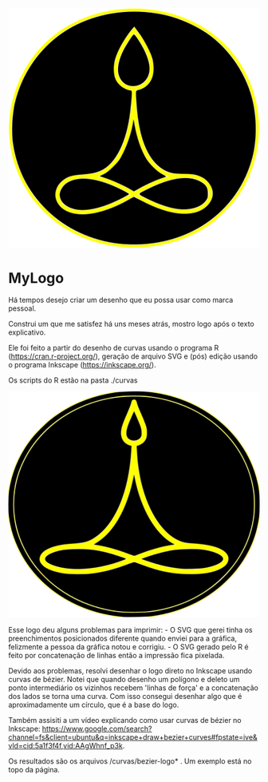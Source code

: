 ![](./curvas/bezier-logo-contornos.png)


# MyLogo

Há tempos desejo criar um desenho que eu possa usar como marca pessoal.

Construi um que me satisfez há uns meses atrás, mostro logo após o texto explicativo.

Ele foi feito a partir do desenho de curvas usando o programa R (https://cran.r-project.org/), geração de arquivo SVG e (pós) edição usando o programa Inkscape (https://inkscape.org/).

Os scripts do R estão na pasta ./curvas

![](./curvas/Medita15.png)

Esse logo deu alguns problemas para imprimir: 
	- O SVG que gerei tinha os preenchimentos posicionados diferente quando enviei para a gráfica, felizmente a pessoa da gráfica notou e corrigiu.
	- O SVG gerado pelo R é feito por concatenação de linhas então a impressão fica pixelada. 
	
Devido aos problemas, resolvi desenhar o logo direto no Inkscape usando curvas de bézier. Notei que quando desenho um polígono e deleto um ponto intermediário os vizinhos recebem 'linhas de força' e a concatenação dos lados se torna uma curva. Com isso consegui desenhar algo que é aproximadamente um círculo, que é a base do logo.

Também assisiti a um vídeo explicando como usar curvas de bézier no Inkscape: https://www.google.com/search?channel=fs&client=ubuntu&q=inkscape+draw+bezier+curves#fpstate=ive&vld=cid:5a1f3f4f,vid:AAgWhnf_p3k.

Os resultados são os arquivos /curvas/bezier-logo* . Um exemplo está no topo da página.


